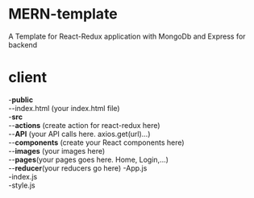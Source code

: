 # MERN-template
A Template for React-Redux application with MongoDb and Express for backend

# client
-**public**<br/>
--index.html (your index.html file)<br/>
-**src**<br/>
--**actions** (create action for react-redux here)<br/>
--**API** (your API calls here. axios.get(url)...)<br/>
--**components** (create your React components here)<br/>
--**images** (your images here)<br/>
--**pages**(your pages goes here. Home, Login,...)<br/>
--**reducer**(your reducers go here)
-App.js<br/>
-index.js<br/>
-style.js<br/>


